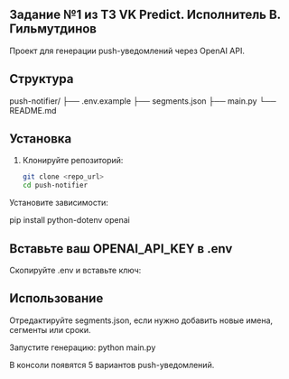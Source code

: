 ## Задание №1 из ТЗ VK Predict. Исполнитель В. Гильмутдинов

Проект для генерации push-уведомлений через OpenAI API.

## Структура
push-notifier/
├── .env.example
├── segments.json
├── main.py
└── README.md

## Установка
1. Клонируйте репозиторий:
   ```bash
   git clone <repo_url>
   cd push-notifier
Установите зависимости:

pip install python-dotenv openai

## Вставьте ваш OPENAI_API_KEY в .env

Скопируйте .env и вставьте ключ:

## Использование

Отредактируйте segments.json, если нужно добавить новые имена, сегменты или сроки.

Запустите генерацию: python main.py

В консоли появятся 5 вариантов push-уведомлений.

